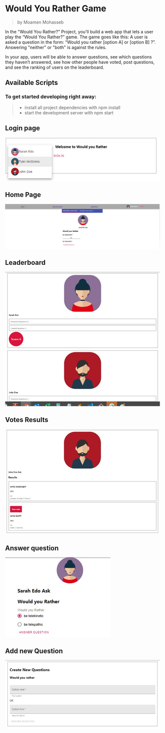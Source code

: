 # Would You Rather Game
>by Moamen Mohasseb

In the "Would You Rather?" Project, you'll build a web app that lets a user play the “Would You Rather?” game. The game goes like this: A user is asked a question in the form: “Would you rather [option A] or [option B] ?”. Answering "neither" or "both" is against the rules.

In your app, users will be able to answer questions, see which questions they haven’t answered, see how other people have voted, post questions, and see the ranking of users on the leaderboard.

## Available Scripts

### To get started developing right away:

> * install all project dependencies with npm install
> * start the development server with npm start

## Login page

![Alt text](/images/login.jpg?raw=true "login")

## Home Page
![Alt text](/images/homepage.jpg?raw=true "Home Page")
## Leaderboard
![Alt text](/images/leaderboard.jpg?raw=true "Leaderboard")
## Votes Results 
![Alt text](/images/votes.jpg?raw=true "Votes Results")
## Answer question
![Alt text](/images/answerquestion.jpg?raw=true "Answer question")
## Add new Question
![Alt text](/images/addnewquest.jpg?raw=true "Add new Question")



